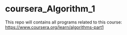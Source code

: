 # coursera_Algorithm_1

This repo will contains all programs related to this course: https://www.coursera.org/learn/algorithms-part1
